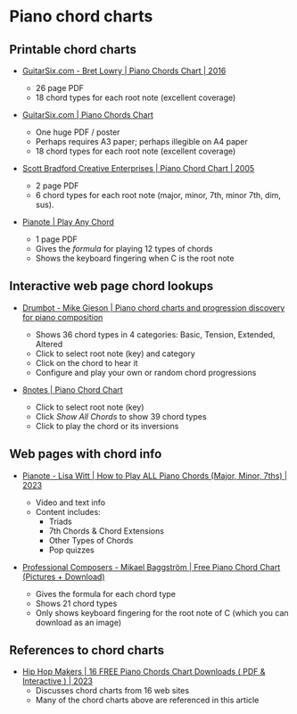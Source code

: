 # Piano chord charts

## Printable chord charts

- [GuitarSix.com - Bret Lowry | Piano Chords Chart | 2016](https://guitarsix.com/pdf/piano-chords.pdf)
  * 26 page PDF
  * 18 chord types for each root note (excellent coverage)

- [GuitarSix.com | Piano Chords Chart](https://guitarsix.com/downloads/piano-chord-chart.jpg)
  * One huge PDF / poster
  * Perhaps requires A3 paper; perhaps illegible on A4 paper
  * 18 chord types for each root note (excellent coverage)

- [Scott Bradford Creative Enterprises | Piano Chord Chart | 2005](https://www.scottbradford.us/files/2008/03/01-chordchart.pdf)
  * 2 page PDF
  * 6 chord types for each root note (major, minor, 7th, minor 7th, dim, sus).

- [Pianote | Play Any Chord](https://pianote.s3.us-east-1.amazonaws.com/blog/2022/Play%20Any%20Chord/PLAY%20ANY%20CHORD.pdf)
  * 1 page PDF
  * Gives the *formula* for playing 12 types of chords
  * Shows the keyboard fingering when C is the root note


## Interactive web page chord lookups

- [Drumbot - Mike Gieson | Piano chord charts and progression discovery for piano composition](https://www.drumbot.com/projects/piano-chords/)
  * Shows 36 chord types in 4 categories: Basic, Tension, Extended, Altered
  * Click to select root note (key) and category
  * Click on the chord to hear it
  * Configure and play your own or random chord progressions

- [8notes | Piano Chord Chart](https://www.8notes.com/piano_chord_chart/)
  * Click to select root note (key)
  * Click *Show All Chords* to show 39 chord types
  * Click to play the chord or its inversions


## Web pages with chord info

- [Pianote - Lisa Witt | How to Play ALL Piano Chords (Major, Minor, 7ths) | 2023](https://www.pianote.com/blog/all-piano-chords/)
  * Video and text info
  * Content includes:
    + Triads
    + 7th Chords & Chord Extensions
    + Other Types of Chords
    + Pop quizzes

- [Professional Composers - Mikael Baggström | Free Piano Chord Chart (Pictures + Download)](https://professionalcomposers.com/free-piano-chord-chart/)
  * Gives the formula for each chord type
  * Shows 21 chord types
  * Only shows keyboard fingering for the root note of C (which you can download as an image)
 

## References to chord charts

- [Hip Hop Makers | 16 FREE Piano Chords Chart Downloads ( PDF & Interactive ) | 2023](https://hiphopmakers.com/best-free-piano-chord-charts)
  * Discusses chord charts from 16 web sites
  * Many of the chord charts above are referenced in this article

